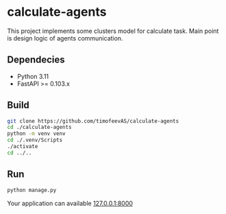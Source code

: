 # calculate-agents
This project implements some clusters model for calculate task. Main point is design logic of agents communication.


## Dependecies

* Python 3.11
* FastAPI >= 0.103.x

## Build

```bash
git clone https://github.com/timofeevAS/calculate-agents
cd ./calculate-agents
python -m venv venv
cd ./.venv/Scripts
./activate
cd ../..
```

## Run

```bash
python manage.py
```

Your application can available [127.0.0.1:8000](http://127.0.0.1:8000/docs)
